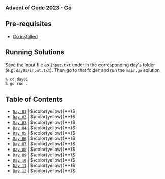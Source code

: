 ### Advent of Code 2023 - Go

## Pre-requisites
 - [Go installed](https://go.dev/)

## Running Solutions

Save the input file as `input.txt` under in the corresponding day's folder (e.g. `day01/input.txt`).
Then go to that folder and run the `main.go` solution

    % cd day01
    % go run .

## Table of Contents

- [`Day 01`](day01/main.go) | $\color{yellow}{**}$
- [`Day 02`](day02/main.go) | $\color{yellow}{**}$
- [`Day 03`](day03/main.go) | $\color{yellow}{**}$
- [`Day 04`](day04/main.go) | $\color{yellow}{**}$
- [`Day 05`](day05/main.go) | $\color{yellow}{**}$
- [`Day 06`](day06/main.go) | $\color{yellow}{**}$
- [`Day 07`](day07/main.go) | $\color{yellow}{**}$
- [`Day 08`](day08/main.go) | $\color{yellow}{**}$
- [`Day 09`](day09/main.go) | $\color{yellow}{**}$
- [`Day 10`](day10/main.go) | $\color{yellow}{**}$
- [`Day 11`](day11/main.go) | $\color{yellow}{**}$
- [`Day 12`](day12/main.go) | $\color{yellow}{**}$
